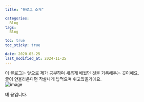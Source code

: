 ```yaml
---
title: "블로그 소개"

categories: 
  Blog
tags:
  Blog

toc: true
toc_sticky: true

date: 2020-05-25
last_modified_at: 2024-11-25
---
```


이 블로그는 앞으로 제가 공부하며 새롭게 배웠던 것을 기록해두는 곳이에요.  
글이 안올라온다면 작살나게 밥먹으며 쉬고있을거에요.  
![image](https://i.pinimg.com/originals/ba/d9/fc/bad9fc99f856e5f1b1ade9eefe3a1c07.gif)  

녜 끝입니다.